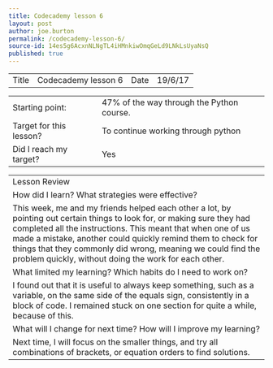 ```yaml
---
title: Codecademy lesson 6
layout: post
author: joe.burton
permalink: /codecademy-lesson-6/
source-id: 14es5g6AcxnNLNgTL4iHMnkiwOmqGeLd9LNkLsUyaNsQ
published: true
---
```

<table>
  <tr>
    <td>Title</td>
    <td>Codecademy lesson 6</td>
    <td>Date</td>
    <td>19/6/17</td>
  </tr>
</table>


<table>
  <tr>
    <td>Starting point:</td>
    <td>47% of the way through the Python course.</td>
  </tr>
  <tr>
    <td>Target for this lesson?</td>
    <td>To continue working through python</td>
  </tr>
  <tr>
    <td>Did I reach my target?</td>
    <td> Yes</td>
  </tr>
</table>


<table>
  <tr>
    <td>Lesson Review</td>
  </tr>
  <tr>
    <td>
How did I learn? What strategies were effective? </td>
  </tr>
  <tr>
    <td>
This week, me and my friends helped each other a lot, by pointing out certain things to look for, or making sure they had completed all the instructions. This meant that when one of us made a mistake, another could quickly remind them to check for things that they commonly did wrong, meaning we could find the problem quickly, without doing the work for each other.</td>
  </tr>
  <tr>
    <td>What limited my learning? Which habits do I need to work on? </td>
  </tr>
  <tr>
    <td>
I found out that it is useful to always keep something, such as a variable, on the same side of the equals sign, consistently in a block of code. I remained stuck on one section for quite a while, because of this.</td>
  </tr>
  <tr>
    <td>What will I change for next time? How will I improve my learning?</td>
  </tr>
  <tr>
    <td>
Next time, I will focus on the smaller things, and try all combinations of brackets, or equation orders to find solutions.</td>
  </tr>
</table>


